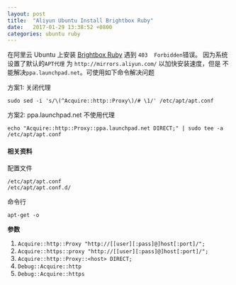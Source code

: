```yaml
---
layout: post
title:  "Aliyun Ubuntu Install Brightbox Ruby"
date:   2017-01-29 13:38:52 +0800
categories: ubuntu ruby
---
```

在阿里云 Ubuntu 上安装 [Brightbox Ruby][Brightbox] 遇到 `403  Forbidden`错误。
因为系统设置了默认的`APT代理` 为 `http://mirrors.aliyun.com/` 以加快安装速度，但是
不能解决`ppa.launchpad.net`。可使用如下命令解决问题

方案1: 关闭代理

    sudo sed -i 's/\(^Acquire::http::Proxy\)/# \1/' /etc/apt/apt.conf

方案2: ppa.launchpad.net 不使用代理

    echo "Acquire::http::Proxy::ppa.launchpad.net DIRECT;" | sudo tee -a /etc/apt/apt.conf

####  相关资料
配置文件

    /etc/apt/apt.conf
    /etc/apt/apt.conf.d/

命令行

    apt-get -o

**参数**

1. `Acquire::http::Proxy "http://[[user][:pass]@]host[:port]/";`
2. `Acquire::https::proxy "http://[[user][:pass]@]host[:port]/";`
3. `Acquire::http::Proxy::<host> DIRECT;`
4. `Debug::Acquire::http`
5. `Debug::Acquire::https`

[Brightbox]: https://www.brightbox.com/docs/ruby/ubuntu/
